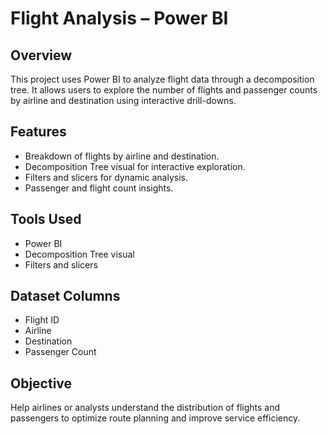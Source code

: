 # Flight Analysis – Power BI

## Overview
This project uses Power BI to analyze flight data through a decomposition tree. It allows users to explore the number of flights and passenger counts by airline and destination using interactive drill-downs.

## Features
- Breakdown of flights by airline and destination.
- Decomposition Tree visual for interactive exploration.
- Filters and slicers for dynamic analysis.
- Passenger and flight count insights.

## Tools Used
- Power BI
- Decomposition Tree visual
- Filters and slicers

## Dataset Columns
- Flight ID
- Airline
- Destination
- Passenger Count

## Objective
Help airlines or analysts understand the distribution of flights and passengers to optimize route planning and improve service efficiency.
